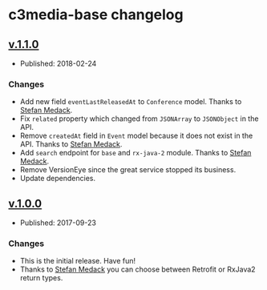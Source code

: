 # c3media-base changelog

## [v.1.1.0](https://github.com/johnjohndoe/c3media-base/releases/tag/v.1.1.0)

* Published: 2018-02-24

### Changes

* Add new field `eventLastReleasedAt` to `Conference` model. Thanks to [Stefan Medack][stefan-medack].
* Fix `related` property which changed from `JSONArray` to `JSONObject` in the API.
* Remove `createdAt` field in `Event` model because it does not exist in the API. Thanks to [Stefan Medack][stefan-medack].
* Add `search` endpoint for `base` and `rx-java-2` module. Thanks to [Stefan Medack][stefan-medack].
* Remove VersionEye since the great service stopped its business.
* Update dependencies.


## [v.1.0.0](https://github.com/johnjohndoe/c3media-base/releases/tag/v.1.0.0)

* Published: 2017-09-23

### Changes

* This is the initial release. Have fun!
* Thanks to [Stefan Medack][stefan-medack] you can choose between Retrofit or RxJava2 return types.


[stefan-medack]: https://github.com/stefanmedack
